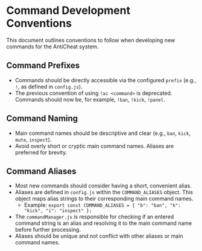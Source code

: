 # Command Development Conventions

This document outlines conventions to follow when developing new commands for the AntiCheat system.

## Command Prefixes
- Commands should be directly accessible via the configured `prefix` (e.g., `!`, as defined in `config.js`).
- The previous convention of using `!ac <command>` is deprecated. Commands should now be, for example, `!ban`, `!kick`, `!panel`.

## Command Naming
- Main command names should be descriptive and clear (e.g., `ban`, `kick`, `mute`, `inspect`).
- Avoid overly short or cryptic main command names. Aliases are preferred for brevity.

## Command Aliases
- Most new commands should consider having a short, convenient alias.
- Aliases are defined in `config.js` within the `COMMAND_ALIASES` object. This object maps alias strings to their corresponding main command names.
  - Example: `export const COMMAND_ALIASES = { "b": "ban", "k": "kick", "i": "inspect" };`
- The `commandManager.js` is responsible for checking if an entered command string is an alias and resolving it to the main command name before further processing.
- Aliases should be unique and not conflict with other aliases or main command names.
